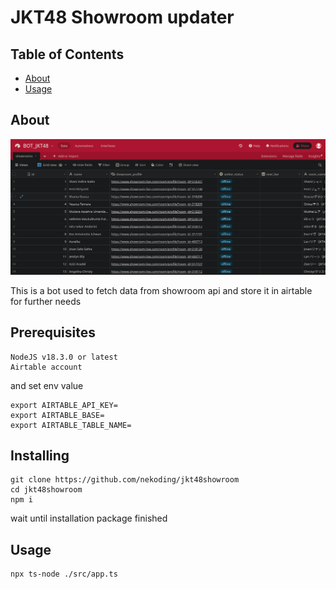 # JKT48 Showroom updater

## Table of Contents

- [About](#about)
- [Usage](#usage)

## About <a name = "about"></a>

![JKT48 Showroom Airtable Data!](/screenshoot/airtable.png "JKT48 Showroom Airtable Data")

This is a bot used to fetch data from showroom api and store it in airtable for further needs


## Prerequisites

```
NodeJS v18.3.0 or latest
Airtable account
```

and set env value
```
export AIRTABLE_API_KEY=
export AIRTABLE_BASE=
export AIRTABLE_TABLE_NAME=
```

## Installing

```
git clone https://github.com/nekoding/jkt48showroom
cd jkt48showroom
npm i
```

wait until installation package finished

## Usage <a name = "usage"></a>

```
npx ts-node ./src/app.ts
```

